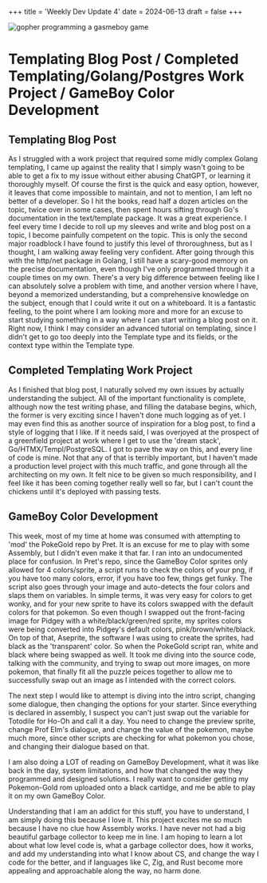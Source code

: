 
+++
title = 'Weekly Dev Update 4'
date = 2024-06-13
draft = false
+++

![gopher programming a gasmeboy game](/wdu_4.webp)

# Templating Blog Post / Completed Templating/Golang/Postgres Work Project / GameBoy Color Development

## Templating Blog Post
As I struggled with a work project that required some midly complex Golang templating, I came up against the reality that I simply wasn't going to be able to get a fix to my issue without either abusing ChatGPT, or learning it thoroughly myself. Of course the first is the quick and easy option, however, it leaves that come impossible to maintain, and not to mention, I am left no better of a developer. So I hit the books, read half a dozen articles on the topic, twice over in some cases, then spent hours sifting through Go's documentation in the text/template package. It was a great experience. I feel every time I decide to roll up my sleeves and write and blog post on a topic, I become painfully competent on the topic. This is only the second major roadblock I have found to justify this level of throroughness, but as I thought, I am walking away feeling very confident. After going through this with the http/net package in Golang, I still have a scary-good memory on the precise documentation, even though I've only programmed through it a couple times on my own. There's a very big difference between feeling like I can absolutely solve a problem with time, and another version where I have, beyond a memorized understanding, but a comprehensive knowledge on the subject, enough that I could write it out on a whiteboard. It is a fantastic feeling, to the point where I am looking more and more for an excuse to start studying something in a way where I can start writing a blog post on it. Right now, I think I may consider an advanced tutorial on templating, since I didn't get to go too deeply into the Template type and its fields, or the context type within the Template type.

## Completed Templating Work Project
As I finished that blog post, I naturally solved my own issues by actually understanding the subject. All of the important functionality is complete, although now the test writing phase, and filling the database begins, which, the former is very exciting since I haven't done much logging as of yet. I may even find this as another source of inspiration for a blog post, to find a style of logging that I like. If it needs said, I was overjoyed at the prospect of a greenfield project at work where I get to use the 'dream stack', Go/HTMX/Templ/PostgreSQL. I got to pave the way on this, and every line of code is mine. Not that any of that is terribly important, but I haven't made a production level project with this much traffic, and gone through all the architecting on my own. It felt nice to be given so much responsibility, and I feel like it has been coming together really well so far, but I can't count the chickens until it's deployed with passing tests.

## GameBoy Color Development
This week, most of my time at home was consumed with attempting to 'mod' the PokeGold repo by Pret. It is an excuse for me to play with some Assembly, but I didn't even make it that far. I ran into an undocumented place for confusion. In Pret's repo, since the GameBoy Color sprites only allowed for 4 colors/sprite, a script runs to check the colors of your png, if you have too many colors, error, if you have too few, things get funky. The script also goes through your image and auto-detects the four colors and slaps them on variables. In simple terms, it was very easy for colors to get wonky, and for your new sprite to have its colors swapped with the default colors for that pokemon. So even though I swapped out the front-facing image for Pidgey with a white/black/green/red sprite, my sprites colors were being converted into Pidgey's default colors, pink/brown/white/black. On top of that, Aseprite, the software I was using to create the sprites, had black as the 'transparent' color. So when the PokeGold script ran, white and black where being swapped as well. It took me diving into the source code, talking with the community, and trying to swap out more images, on more pokemon, that finally fit all the puzzle peices together to allow me to successfully swap out an image as I intended with the correct colors.

The next step I would like to attempt is diving into the intro script, changing some dialogue, then changing the options for your starter. Since everything is declared in assembly, I suspect you can't just swap out the variable for Totodile for Ho-Oh and call it a day. You need to change the preview sprite, change Prof Elm's dialogue, and change the value of the pokemon, maybe much more, since other scripts are checking for what pokemon you chose, and changing their dialogue based on that.

I am also doing a LOT of reading on GameBoy Development, what it was like back in the day, system limitations, and how that changed the way they programmed and designed solutions. I really want to consider getting my Pokemon-Gold rom uploaded onto a black cartidge, and me be able to play it on my own GameBoy Color.

Understanding that I am an addict for this stuff, you have to understand, I am simply doing this because I love it. This project excites me so much because I have no clue how Assembly works. I have never not had a big beautiful garbage collector to keep me in line. I am hoping to learn a lot about what low level code is, what a garbage collector does, how it works, and add my understanding into what I know about CS, and change the way I code for the better, and if languages like C, Zig, and Rust become more appealing and approachable along the way, no harm done.